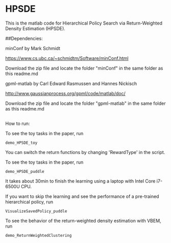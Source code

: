 # HPSDE

This is the matlab code for Hierarchical Policy Search via Return-Weighted Density Estimation (HPSDE).



##Dependencies:

minConf by Mark Schmidt

https://www.cs.ubc.ca/~schmidtm/Software/minConf.html


Download the zip file and locate the folder "minConf" in the same folder as this readme.md



gpml-matlab by Carl Edward Rasmussen and Hannes Nickisch

http://www.gaussianprocess.org/gpml/code/matlab/doc/


Download the zip file and locate the folder "gpml-matlab" in the same folder as this readme.md


##
How to run:

To see the toy tasks in the paper, run

`demo_HPSDE_toy`

You can switch the return functions by changing 'RewardType' in the script.



To see the toy tasks in the paper, run

`demo_HPSDE_puddle`


It takes about 30min to finish the learning using a laptop with Intel Core i7-6500U CPU.


If you want to skip the learning and see the performance of a pre-trained hierarchical policy, run

`VisualizeSavedPolicy_puddle`


To see the behavior of the return-weighted density estimation with VBEM, run

`demo_ReturnWeightedClustering
`



